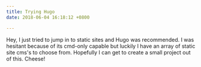 ```yaml
---
title: Trying Hugo
date: 2018-06-04 16:18:12 +0800

---
```

Hey, I just tried to jump in to static sites and Hugo was recommended. I was hesitant because of its cmd-only capable but luckily I have an array of static site cms's to choose from. Hopefully I can get to create a small project out of this. Cheese!